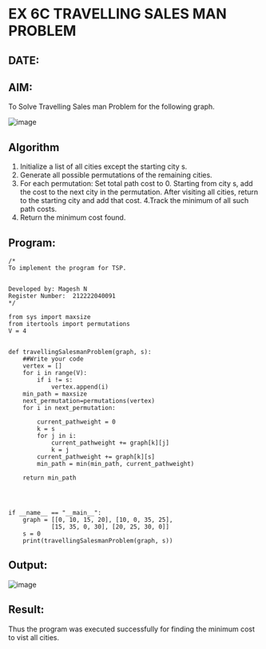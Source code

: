 # EX 6C TRAVELLING SALES MAN PROBLEM
## DATE:
## AIM:
To Solve Travelling Sales man Problem for the following graph.

![image](https://github.com/user-attachments/assets/653921a4-3d7b-4691-9b41-735e80f7af0b)



## Algorithm
1. Initialize a list of all cities except the starting city s.
2. Generate all possible permutations of the remaining cities.
3. For each permutation:
        Set total path cost to 0.
        Starting from city s, add the cost to the next city in the permutation.
        After visiting all cities, return to the starting city and add that cost.
4.Track the minimum of all such path costs. 
5. Return the minimum cost found.  

## Program:
```
/*
To implement the program for TSP.


Developed by: Magesh N
Register Number:  212222040091
*/
```
```
from sys import maxsize
from itertools import permutations
V = 4
 

def travellingSalesmanProblem(graph, s):
    ##Write your code
    vertex = [] 
    for i in range(V): 
        if i != s: 
            vertex.append(i) 
    min_path = maxsize 
    next_permutation=permutations(vertex)
    for i in next_permutation:

        current_pathweight = 0
        k = s 
        for j in i: 
            current_pathweight += graph[k][j] 
            k = j 
        current_pathweight += graph[k][s] 
        min_path = min(min_path, current_pathweight) 
         
    return min_path
   
 
 

if __name__ == "__main__":
    graph = [[0, 10, 15, 20], [10, 0, 35, 25],
            [15, 35, 0, 30], [20, 25, 30, 0]]
    s = 0
    print(travellingSalesmanProblem(graph, s))
```
## Output:

![image](https://github.com/user-attachments/assets/c525a13f-ed89-4e68-afbb-722cc7b70766)


## Result:
Thus the program was executed successfully for finding the minimum cost to vist all cities.
